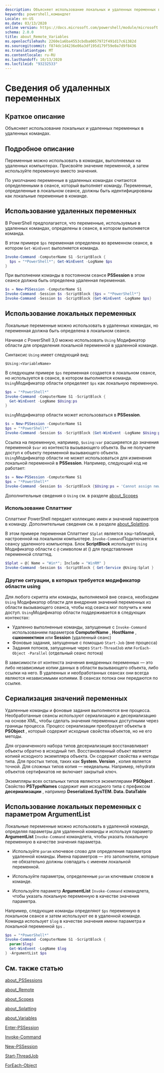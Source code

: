 ```yaml
---
description: Объясняет использование локальных и удаленных переменных в удаленных командах.
keywords: powershell,командлет
Locale: en-US
ms.date: 03/13/2020
online version: https://docs.microsoft.com/powershell/module/microsoft.powershell.core/about/about_remote_variables?view=powershell-7&WT.mc_id=ps-gethelp
schema: 2.0.0
title: about_Remote_Variables
ms.openlocfilehash: 2260e1a6ba4553cbdba0057972f491d17c61382d
ms.sourcegitcommit: f874dc1d4236e06a3df195d179f59e0a7d9f8436
ms.translationtype: MT
ms.contentlocale: ru-RU
ms.lasthandoff: 10/13/2020
ms.locfileid: "93232533"
---
```

# <a name="about-remote-variables"></a>Сведения об удаленных переменных

## <a name="short-description"></a>Краткое описание

Объясняет использование локальных и удаленных переменных в удаленных командах.

## <a name="long-description"></a>Подробное описание

Переменные можно использовать в командах, выполняемых на удаленных компьютерах. Присвойте значение переменной, а затем используйте переменную вместо значения.

По умолчанию переменные в удаленных командах считаются определенными в сеансе, который выполняет команду. Переменные, определенные в локальном сеансе, должны быть идентифицированы как локальные переменные в команде.

## <a name="using-remote-variables"></a>Использование удаленных переменных

В PowerShell предполагается, что переменные, используемые в удаленных командах, определены в сеансе, в котором выполняется команда.

В этом примере `$ps` переменная определена во временном сеансе, в котором `Get-WinEvent` выполняется команда.

```powershell
Invoke-Command -ComputerName S1 -ScriptBlock {
  $ps = "*PowerShell*"; Get-WinEvent -LogName $ps
}
```

При выполнении команды в постоянном сеансе **PSSession** в этом сеансе должна быть определена удаленная переменная.

```powershell
$s = New-PSSession -ComputerName S1
Invoke-Command -Session $s -ScriptBlock {$ps = "*PowerShell*"}
Invoke-Command -Session $s -ScriptBlock {Get-WinEvent -LogName $ps}
```

## <a name="using-local-variables"></a>Использование локальных переменных

Локальные переменные можно использовать в удаленных командах, но переменная должна быть определена в локальном сеансе.

Начиная с PowerShell 3,0 можно использовать `Using` Модификатор области для определения локальной переменной в удаленной команде.

Синтаксис `Using` имеет следующий вид:

```
$Using:<VariableName>
```

В следующем примере `$ps` переменная создается в локальном сеансе, но используется в сеансе, в котором выполняется команда. `Using`Модификатор области определяет `$ps` как локальную переменную.

```powershell
$ps = "*PowerShell*"
Invoke-Command -ComputerName S1 -ScriptBlock {
  Get-WinEvent -LogName $Using:ps
}
```

`Using`Модификатор области может использоваться в **PSSession**.

```powershell
$s = New-PSSession -ComputerName S1
$ps = "*PowerShell*"
Invoke-Command -Session $s -ScriptBlock {Get-WinEvent -LogName $Using:ps}
```

Ссылка на переменную, например, `$using:var` расширяется до значения переменной `$var` из контекста вызывающего объекта. Вы не получаете доступ к объекту переменной вызывающего объекта.
`Using`Модификатор области не может использоваться для изменения локальной переменной в **PSSession**. Например, следующий код не работает:

```powershell
$s = New-PSSession -ComputerName S1
$ps = "*PowerShell*"
Invoke-Command -Session $s -ScriptBlock {$Using:ps = 'Cannot assign new value'}
```

Дополнительные сведения о `Using` см. в разделе [about_Scopes](./about_Scopes.md)

### <a name="using-splatting"></a>Использование Сплаттинг

Сплаттинг PowerShell передает коллекцию имен и значений параметров в команду. Дополнительные сведения см. в разделе [about_Splatting](about_Splatting.md).

В этом примере переменная Сплаттинг `$Splat` является хэш-таблицей, настроенной на локальном компьютере. `Invoke-Command`Подключается к сеансу удаленного компьютера. Блок **ScriptBlock** использует `Using` Модификатор области с `@` символом at () для представления переменной сплаттед.

```powershell
$Splat = @{ Name = "Win*"; Include = "WinRM" }
Invoke-Command -Session $s -ScriptBlock { Get-Service @Using:Splat }
```

### <a name="other-situations-where-the-using-scope-modifier-is-needed"></a>Другие ситуации, в которых требуется модификатор области using

Для любого скрипта или команды, выполняемой вне сеанса, необходим `Using` Модификатор области для внедрения значений переменных из области вызывающего сеанса, чтобы код сеанса мог получить к ним доступ. `Using`Модификатор области поддерживается в следующих контекстах:

- Удаленно выполненные команды, запущенные с `Invoke-Command` использованием параметров **ComputerName** , **HostName** , **сшконнектион** или **Session** (удаленный сеанс)
- Фоновые задания, запущенные с помощью `Start-Job` (вне процесса)
- Задания потоков, запущенные через `Start-ThreadJob` или `ForEach-Object -Parallel` (отдельный сеанс потока)

В зависимости от контекста значения внедренных переменных — это либо независимые копии данных в области вызывающего объекта, либо ссылки на него. В удаленных и необработанных сеансах они всегда являются независимыми копиями. В сеансах потока они передаются по ссылке.

## <a name="serialization-of-variable-values"></a>Сериализация значений переменных

Удаленные команды и фоновые задания выполняются вне процесса.
Необработанные сеансы используют сериализацию и десериализацию на основе XML, чтобы сделать значения переменных доступными через границы процесса. Процесс сериализации преобразует объекты в **PSObject** , который содержит исходные свойства объектов, но не его методы.

Для ограниченного набора типов десериализация восстанавливает объекты обратно в исходный тип. Восстановленный объект является копией исходного экземпляра объекта.
Он содержит свойства и методы типа. Для простых типов, таких как **System. Version** , копия является точной. Для сложных типов копия — неидеальны. Например, rehydratя объектов сертификатов не включает закрытый ключ.

Экземпляры всех остальных типов являются экземплярами **PSObject** . Свойство **PSTypeNames** содержит имя исходного типа с префиксом **десериализации** , например **Deserialized.SysTEM. Data. DataTable**

## <a name="using-local-variables-with-argumentlist-parameter"></a>Использование локальных переменных с параметром **ArgumentList**

Локальные переменные можно использовать в удаленной команде, определяя параметры для удаленной команды и используя параметр **ArgumentList** `Invoke-Command` командлета, чтобы указать локальную переменную в качестве значения параметра.

- Используйте `param` ключевое слово для определения параметров удаленной команды. Имена параметров — это заполнители, которые не обязательно должны совпадать с именем локальной переменной.

- Используйте параметры, определенные `param` ключевым словом в команде.

- Используйте параметр **ArgumentList** `Invoke-Command` командлета, чтобы указать локальную переменную в качестве значения параметра.

Например, следующие команды определяют `$ps` переменную в локальном сеансе и затем используют ее в удаленной команде. Команда использует `$log` в качестве значения имени параметра и локальной переменной `$ps` .

```powershell
$ps = "*PowerShell*"
Invoke-Command -ComputerName S1 -ScriptBlock {
  param($log)
  Get-WinEvent -LogName $log
} -ArgumentList $ps
```

## <a name="see-also"></a>См. также статью

[about_PSSessions](about_PSSessions.md)

[about_Remote](about_Remote.md)

[about_Scopes](about_Scopes.md)

[about_Splatting](about_Splatting.md)

[about_Variables](about_Variables.md)

[Enter-PSSession](xref:Microsoft.PowerShell.Core.Enter-PSSession)

[Invoke-Command](xref:Microsoft.PowerShell.Core.Invoke-Command)

[New-PSSession](xref:Microsoft.PowerShell.Core.New-PSSession)

[Start-ThreadJob](xref:ThreadJob.Start-ThreadJob)

[ForEach-Object](xref:Microsoft.PowerShell.Core.ForEach-Object)
